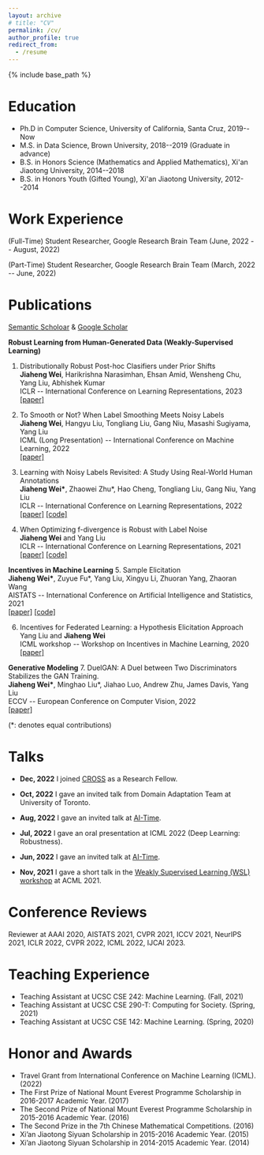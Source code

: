 ```yaml
---
layout: archive
# title: "CV"
permalink: /cv/
author_profile: true
redirect_from:
  - /resume
---
```


{% include base_path %}

Education
======
* Ph.D in Computer Science, University of California, Santa Cruz, 2019--Now
* M.S. in Data Science, Brown University, 2018--2019  (Graduate in advance)
* B.S. in Honors Science (Mathematics and Applied Mathematics), Xi'an Jiaotong University, 2014--2018
* B.S. in Honors Youth (Gifted Young), Xi'an Jiaotong University, 2012--2014

Work Experience
======
(Full-Time) Student Researcher, Google Research Brain Team (June, 2022 -- August, 2022)

(Part-Time) Student Researcher, Google Research Brain Team (March, 2022 -- June, 2022)

Publications
======
[Semantic Scholoar](https://www.semanticscholar.org/author/Jiaheng-Wei/103410241) & [Google Scholar](https://scholar.google.com/citations?hl=en&view_op=list_works&gmla=AJsN-F4mzzRmyicjKgyJuE_WLzx_tpVQntZMEAN1HK6chxXKFENXHN68EgZTimHO8MrddNz0k99myPtWpGaSGugghQJktT4mVvqGV33rBg7DnSMTjo5630I&user=gfB8UaIAAAAJ)

**Robust Learning from Human-Generated Data (Weakly-Supervised Learning)**
1.  Distributionally Robust Post-hoc Clasifiers under Prior Shifts               
**Jiaheng Wei**, Harikrishna Narasimhan, Ehsan Amid, Wensheng Chu, Yang Liu, Abhishek Kumar               
ICLR -- International Conference on Learning Representations, 2023               
[[paper]](https://openreview.net/forum?id=3KUfbI9_DQE)

2.  To Smooth or Not? When Label Smoothing Meets Noisy Labels             
**Jiaheng Wei**, Hangyu Liu, Tongliang Liu, Gang Niu, Masashi Sugiyama, Yang Liu               
ICML (Long Presentation) -- International Conference on Machine Learning, 2022                
[[paper]](https://arxiv.org/abs/2106.04149)  

3.	Learning with Noisy Labels Revisited: A Study Using Real-World Human Annotations     
**Jiaheng Wei\***, Zhaowei Zhu\*, Hao Cheng, Tongliang Liu, Gang Niu, Yang Liu     
ICLR -- International Conference on Learning Representations, 2022           
[[paper]](https://openreview.net/forum?id=TBWA6PLJZQm&referrer=%5BAuthor%20Console%5D(%2Fgroup%3Fid%3DICLR.cc%2F2022%2FConference%2FAuthors%23your-submissions))  [[code]](http://noisylabels.com/) 

4.  When Optimizing f-divergence is Robust with Label Noise           
**Jiaheng Wei** and Yang Liu      
ICLR -- International Conference on Learning Representations, 2021         
[[paper]](https://openreview.net/forum?id=WesiCoRVQ15)  [[code]](https://github.com/weijiaheng/Robust-f-divergence-measures)

**Incentives in Machine Learning**
5.	Sample Elicitation           
**Jiaheng Wei\***, Zuyue Fu*, Yang Liu, Xingyu Li, Zhuoran Yang, Zhaoran Wang           
AISTATS -- International Conference on Artificial Intelligence and Statistics, 2021           
[[paper]](https://proceedings.mlr.press/v130/wei21c)  [[code]](https://github.com/weijiaheng/Credible-sample-elicitation)

6.	Incentives for Federated Learning: a Hypothesis Elicitation Approach           
Yang Liu and **Jiaheng Wei**            
ICML workshop -- Workshop on Incentives in Machine Learning, 2020               
[[paper]](https://arxiv.org/abs/2007.10596)     

**Generative Modeling**
7.	DuelGAN: A Duel between Two Discriminators Stabilizes the GAN Training.           
**Jiaheng Wei\***, Minghao Liu\*, Jiahao Luo, Andrew Zhu, James Davis, Yang Liu               
ECCV -- European Conference on Computer Vision, 2022            
[[paper]](https://arxiv.org/abs/2101.07524)

(\*: denotes equal contributions)       

Talks
======
* **Dec, 2022** I joined [CROSS](https://cross.ucsc.edu/index.html) as a Research Fellow.

* **Oct, 2022** I gave an invited talk from Domain Adaptation Team at University of Toronto.

* **Aug, 2022** I gave an invited talk at [AI-Time](http://www.aitime.cn/). 

* **Jul, 2022** I gave an oral presentation at ICML 2022 (Deep Learning: Robustness). 

* **Jun, 2022** I gave an invited talk at [AI-Time](http://www.aitime.cn/). 

* **Nov, 2021** I gave a short talk in the [Weakly Supervised Learning (WSL) workshop](https://wsl-workshop.github.io/acml21.html) at ACML 2021. 
  
Conference Reviews
======
Reviewer at AAAI 2020, AISTATS 2021, CVPR 2021, ICCV 2021, NeurIPS 2021, ICLR 2022, CVPR 2022, ICML 2022, IJCAI 2023.

Teaching Experience
======
* Teaching Assistant at UCSC CSE 242: Machine Learning.  (Fall, 2021)      
* Teaching Assistant at UCSC CSE 290-T: Computing for Society.  (Spring, 2021)
* Teaching Assistant at UCSC CSE 142: Machine Learning.  (Spring, 2020)

Honor and Awards
======
* Travel Grant from International Conference on Machine Learning (ICML).  (2022)
* The First Prize of National Mount Everest Programme Scholarship in 2016-2017 Academic Year.  (2017)
* The Second Prize of National Mount Everest Programme Scholarship in 2015-2016 Academic Year.  (2016)
* The Second Prize in the 7th Chinese Mathematical Competitions.  (2016)
* Xi’an Jiaotong Siyuan Scholarship in 2015-2016 Academic Year.  (2015)
* Xi’an Jiaotong Siyuan Scholarship in 2014-2015 Academic Year.  (2014)
